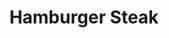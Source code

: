 ---
title: "Hamburger Steak"
description: "1 LB of charbroiled ground beef with fried onions, smothered in homemade gravy, served with fresh-cut fries."
price_s: ""
price_l: "16"
price_lg: ""
weight: "2"
---